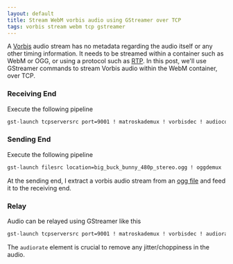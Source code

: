 ```yaml
---
layout: default
title: Stream WebM vorbis audio using GStreamer over TCP
tags: vorbis stream webm tcp gstreamer
---
```


A [Vorbis](https://xiph.org/vorbis/) audio stream has no metadata regarding the audio itself or any other timing information. It needs to be streamed within a container such as WebM or OGG, or using a protocol such as [RTP](http://cgit.freedesktop.org/gstreamer/gst-plugins-good/tree/tests/examples/rtp). In this post, we'll use GStreamer commands to stream Vorbis audio within the WebM container, over TCP.

### Receiving End

Execute the following pipeline

```bash
gst-launch tcpserversrc port=9001 ! matroskademux ! vorbisdec ! audioconvert ! alsasink sync=false
```

### Sending End

Execute the following pipeline

```bash
gst-launch filesrc location=big_buck_bunny_480p_stereo.ogg ! oggdemux ! vorbisparse ! webmmux streamable=true ! tcpclientsink port=9001
```

At the sending end, I extract a vorbis audio stream from an [ogg file](https://peach.blender.org/download/) and feed it to the receiving end.

### Relay

Audio can be relayed using GStreamer like this

```bash
gst-launch tcpserversrc port=9001 ! matroskademux ! vorbisdec ! audiorate tolerance=20000000 ! vorbisenc ! webmmux streamable=true ! tcpclientsink port=9002
```

The `audiorate` element is crucial to remove any jitter/choppiness in the audio.
